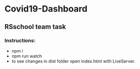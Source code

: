 # Covid19-Dashboard

## RSschool team task

### Instructions:

- npm i
- npm run watch
- to see changes in dist folder open index.html with LiveServer.
